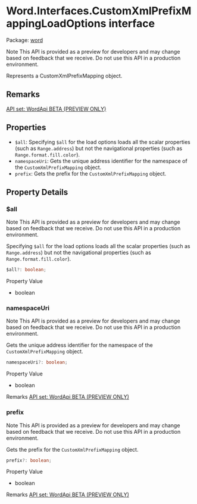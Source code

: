 # Word.Interfaces.CustomXmlPrefixMappingLoadOptions interface

Package: [word](/en-us/javascript/api/word)

Note
This API is provided as a preview for developers and may change based on feedback that we receive. Do not use this API in a production environment.

Represents a CustomXmlPrefixMapping object.

## Remarks

[API set: WordApi BETA (PREVIEW ONLY)](/en-us/javascript/api/requirement-sets/word/word-api-requirement-sets)

## Properties

- `$all`: Specifying `$all` for the load options loads all the scalar properties (such as `Range.address`) but not the navigational properties (such as `Range.format.fill.color`).
- `namespaceUri`: Gets the unique address identifier for the namespace of the `CustomXmlPrefixMapping` object.
- `prefix`: Gets the prefix for the `CustomXmlPrefixMapping` object.

## Property Details

### $all

Note
This API is provided as a preview for developers and may change based on feedback that we receive. Do not use this API in a production environment.

Specifying `$all` for the load options loads all the scalar properties (such as `Range.address`) but not the navigational properties (such as `Range.format.fill.color`).

```typescript
$all?: boolean;
```

Property Value
- boolean

### namespaceUri

Note
This API is provided as a preview for developers and may change based on feedback that we receive. Do not use this API in a production environment.

Gets the unique address identifier for the namespace of the `CustomXmlPrefixMapping` object.

```typescript
namespaceUri?: boolean;
```

Property Value
- boolean

Remarks
[API set: WordApi BETA (PREVIEW ONLY)](/en-us/javascript/api/requirement-sets/word/word-api-requirement-sets)

### prefix

Note
This API is provided as a preview for developers and may change based on feedback that we receive. Do not use this API in a production environment.

Gets the prefix for the `CustomXmlPrefixMapping` object.

```typescript
prefix?: boolean;
```

Property Value
- boolean

Remarks
[API set: WordApi BETA (PREVIEW ONLY)](/en-us/javascript/api/requirement-sets/word/word-api-requirement-sets)